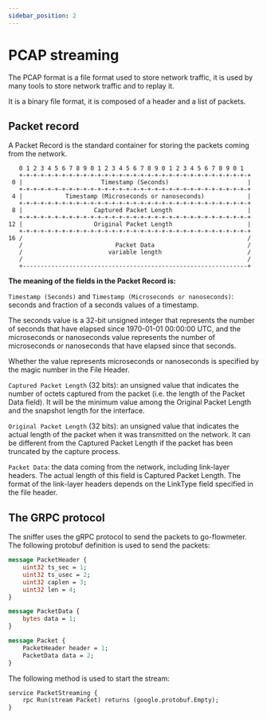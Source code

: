 ```yaml
---
sidebar_position: 2
---
```


# PCAP streaming

The PCAP format is a file format used to store network traffic, it is used by many tools to store network traffic and to replay it.

It is a binary file format, it is composed of a header and a list of packets.

## Packet record

A Packet Record is the standard container for storing the packets coming from the network.

```
   0 1 2 3 4 5 6 7 8 9 0 1 2 3 4 5 6 7 8 9 0 1 2 3 4 5 6 7 8 9 0 1
   +-+-+-+-+-+-+-+-+-+-+-+-+-+-+-+-+-+-+-+-+-+-+-+-+-+-+-+-+-+-+-+-+
 0 |                      Timestamp (Seconds)                      |
   +-+-+-+-+-+-+-+-+-+-+-+-+-+-+-+-+-+-+-+-+-+-+-+-+-+-+-+-+-+-+-+-+
 4 |            Timestamp (Microseconds or nanoseconds)            |
   +-+-+-+-+-+-+-+-+-+-+-+-+-+-+-+-+-+-+-+-+-+-+-+-+-+-+-+-+-+-+-+-+
 8 |                    Captured Packet Length                     |
   +-+-+-+-+-+-+-+-+-+-+-+-+-+-+-+-+-+-+-+-+-+-+-+-+-+-+-+-+-+-+-+-+
12 |                    Original Packet Length                     |
   +-+-+-+-+-+-+-+-+-+-+-+-+-+-+-+-+-+-+-+-+-+-+-+-+-+-+-+-+-+-+-+-+
16 /                                                               /
   /                          Packet Data                          /
   /                        variable length                        /
   /                                                               /
   +---------------------------------------------------------------+
```
**The meaning of the fields in the Packet Record is:**

`Timestamp (Seconds)` and `Timestamp (Microseconds or nanoseconds)`:
seconds and fraction of a seconds values of a timestamp.

The seconds value is a 32-bit unsigned integer that represents the number of seconds that have elapsed since 1970-01-01 00:00:00 UTC, and the microseconds or nanoseconds value represents the number of microseconds or nanoseconds that have elapsed since that seconds.

Whether the value represents microseconds or nanoseconds is specified by the magic number in the File Header.

`Captured Packet Length` (32 bits):
an unsigned value that indicates the number of octets captured from the packet (i.e. the length of the Packet Data field). It will be the minimum value among the Original Packet Length and the snapshot length for the interface.

`Original Packet Length` (32 bits):
an unsigned value that indicates the actual length of the packet when it was transmitted on the network. It can be different from the Captured Packet Length if the packet has been truncated by the capture process.

`Packet Data`:
the data coming from the network, including link-layer headers. The actual length of this field is Captured Packet Length. The format of the link-layer headers depends on the LinkType field specified in the file header.

## The GRPC protocol

The sniffer uses the gRPC protocol to send the packets to go-flowmeter.
The following protobuf definition is used to send the packets:

```proto
message PacketHeader {
    uint32 ts_sec = 1;
    uint32 ts_usec = 2;
    uint32 caplen = 3;
    uint32 len = 4;
}

message PacketData {
    bytes data = 1;
}

message Packet {
    PacketHeader header = 1;
    PacketData data = 2;
}
```

The following method is used to start the stream:

```proto
service PacketStreaming {
    rpc Run(stream Packet) returns (google.protobuf.Empty);
}
```